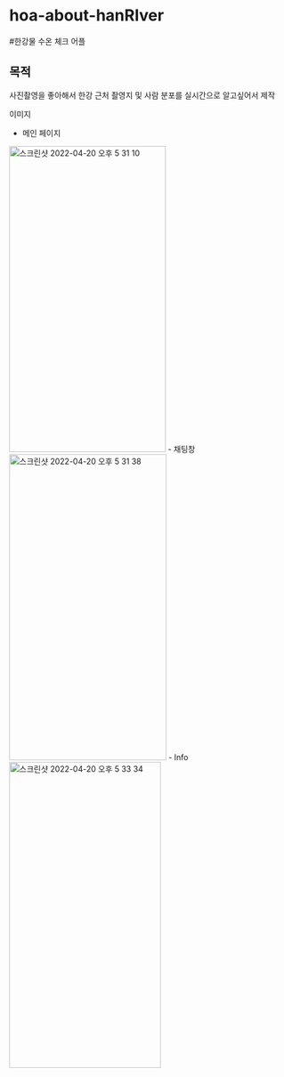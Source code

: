 # hoa-about-hanRIver

#한강물 수온 체크 어플

## 목적
사진촬영을 좋아해서 한강 근처 촬영지 및 사람 분포를 실시간으로 알고싶어서 제작

이미지
- 메인 페이지
<img width="281" alt="스크린샷 2022-04-20 오후 5 31 10" src="https://user-images.githubusercontent.com/78361650/164186520-adac8d63-a05a-4e08-bffb-8326dbce6ddf.png" width="400" height="550">
- 채팅창
<img width="282" alt="스크린샷 2022-04-20 오후 5 31 38" src="https://user-images.githubusercontent.com/78361650/164186552-86d6b6da-b65d-4709-99cd-9dffc22e3a7f.png" width="400" height="550">
- Info
<img width="272" alt="스크린샷 2022-04-20 오후 5 33 34" src="https://user-images.githubusercontent.com/78361650/164186556-67d58d6f-a28c-4223-97e9-ac5d61dad52d.png" width="400" height="550">
